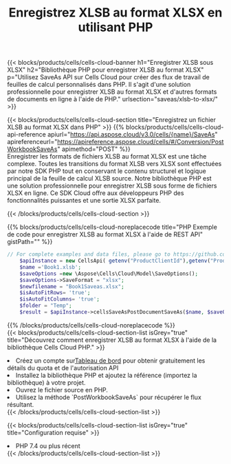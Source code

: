﻿---
title:  Enregistrez XLSB au format XLSX en utilisant PHP
description:  Utilisation du SDK Cloud Aspose.Cells pour PHP pour enregistrer le fichier au format XLSB en tant que fichier au format XLSX.
kwords: Excel, Save XLSB as XLSX, REST, PHP
howto: How to save XLSB as XLSX using Aspose.Cells Cloud PHP library.
---
{{< blocks/products/cells/cells-cloud-banner h1="Enregistrer XLSB sous XLSX" h2="Bibliothèque PHP pour enregistrer XLSB au format XLSX" p="Utilisez SaveAs API sur Cells Cloud pour créer des flux de travail de feuilles de calcul personnalisés dans PHP. Il s\'agit d\'une solution professionnelle pour enregistrer XLSB au format XLSX et d\'autres formats de documents en ligne à l\'aide de PHP." urlsection="saveas/xlsb-to-xlsx/" >}}

{{< blocks/products/cells/cells-cloud-section title="Enregistrez un fichier XLSB au format XLSX dans PHP" >}}
{{% blocks/products/cells/cells-cloud-api-reference apiurl="https://api.aspose.cloud/v3.0/cells/{name}/SaveAs" apireferenceurl="https://apireference.aspose.cloud/cells/#/Conversion/PostWorkbookSaveAs" apimethod="POST" %}}
<br/>
Enregistrer les formats de fichiers XLSB au format XLSX est une tâche complexe. Toutes les transitions du format XLSB vers XLSX sont effectuées par notre SDK PHP tout en conservant le contenu structurel et logique principal de la feuille de calcul XLSB source. Notre bibliothèque PHP est une solution professionnelle pour enregistrer XLSB sous forme de fichiers XLSX en ligne. Ce SDK Cloud offre aux développeurs PHP des fonctionnalités puissantes et une sortie XLSX parfaite.

{{< /blocks/products/cells/cells-cloud-section >}}

{{% blocks/products/cells/cells-cloud-noreplacecode title="PHP Exemple de code pour enregistrer XLSB au format XLSX à l\'aide de REST API" gistPath="" %}}
  
```php
// For complete examples and data files, please go to https://github.com/aspose-cells-cloud/aspose-cells-cloud-php/
    $apiInstance = new CellsApi( getenv("ProductClientId"),getenv("ProductClientSecret") );
    $name ='Book1.xlsb';
    $saveOptions =new \Aspose\Cells\Cloud\Model\SaveOptions();
    $saveOptions->SaveFormat = "xlsx";
    $newfilename = "Book1Saveas.xlsx";
    $isAutoFitRows= 'true';
    $isAutoFitColumns= 'true';
    $folder = "Temp";
    $result = $apiInstance->cellsSaveAsPostDocumentSaveAs($name, $saveOptions, $newfilename,$isAutoFitRows, $isAutoFitColumns, $folder);
```
  
{{% /blocks/products/cells/cells-cloud-noreplacecode %}}
<br/>
{{< blocks/products/cells/cells-cloud-section-list isGrey="true" title="Découvrez comment enregistrer XLSB au format XLSX à l\'aide de la bibliothèque Cells Cloud PHP." >}}
<li> Créez un compte sur<a href="https://dashboard.aspose.cloud/">Tableau de bord</a> pour obtenir gratuitement les détails du quota et de l'autorisation API</li>
<li>Installez la bibliothèque PHP et ajoutez la référence (importez la bibliothèque) à votre projet.</li>
<li>Ouvrez le fichier source en PHP.</li>
<li>Utilisez la méthode `PostWorkbookSaveAs` pour récupérer le flux résultant.</li>
{{< /blocks/products/cells/cells-cloud-section-list >}}

{{< blocks/products/cells/cells-cloud-section-list isGrey="true" title="Configuration requise" >}}
<li>PHP 7.4 ou plus récent</li>
{{< /blocks/products/cells/cells-cloud-section-list >}}
